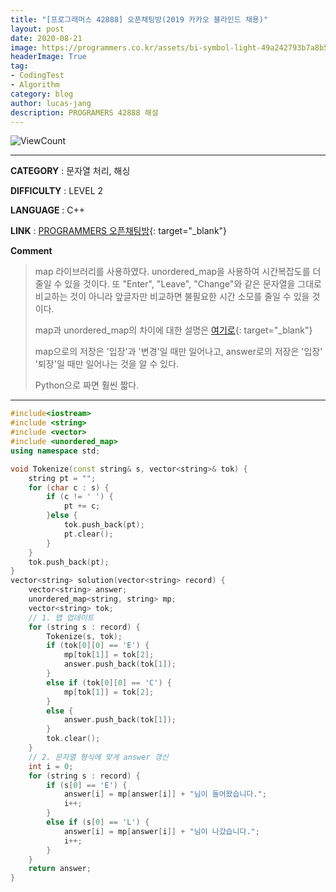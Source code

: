 ```yaml
---
title: "[프로그래머스 42888] 오픈채팅방(2019 카카오 블라인드 채용)"
layout: post
date: 2020-08-21
image: https://programmers.co.kr/assets/bi-symbol-light-49a242793b7a8b540cfc3489b918e3bb2a6724f1641572c14c575265d7aeea38.png
headerImage: True
tag:
- CodingTest
- Algorithm
category: blog
author: lucas-jang
description: PROGRAMERS 42888 해설
---
```


![ViewCount](https://views.whatilearened.today/views/github/<user>/<repo>.svg)

---

**CATEGORY** : 문자열 처리, 해싱

**DIFFICULTY** : LEVEL 2

**LANGUAGE** : C++

**LINK** : [PROGRAMMERS 오픈채팅방](https://programmers.co.kr/learn/courses/30/lessons/42888){: target="_blank"}

**Comment**

> map 라이브러리를 사용하였다. unordered_map을 사용하여 시간복잡도를 더 줄일 수 있을 것이다. 또 "Enter", "Leave", "Change"와 같은 문자열을 그대로 비교하는 것이 아니라 앞글자만 비교하면 불필요한 시간 소모를 줄일 수 있을 것이다.
>
> map과 unordered_map의 차이에 대한 설명은 [여기로]([https://kamang-it.tistory.com/entry/mapunorderedmapC%EC%97%90%EC%84%9C-map%EB%94%95%EC%85%94%EB%84%88%EB%A6%ACdictionary-%EC%97%B0%EA%B4%80%EB%B0%B0%EC%97%B4associate-array%ED%95%B4%EC%8B%9C%EB%A7%B5hash-map%EC%82%AC%EC%9A%A9%ED%95%98%EA%B8%B0map%EA%B3%BC-unorderedmap-%EA%B7%B8%EB%A6%AC%EA%B3%A0-%EC%B0%A8%EC%9D%B4%EC%A0%90](https://kamang-it.tistory.com/entry/mapunorderedmapC에서-map딕셔너리dictionary-연관배열associate-array해시맵hash-map사용하기map과-unorderedmap-그리고-차이점)){: target="_blank"}
>
> map으로의 저장은 '입장'과 '변경'일 때만 일어나고, answer로의 저장은 '입장' '퇴장'일 때만 일어나는 것을 알 수 있다.
>
> Python으로 짜면 훨씬 짧다.

---

```c++
#include<iostream>
#include <string>
#include <vector>
#include <unordered_map>
using namespace std;

void Tokenize(const string& s, vector<string>& tok) {
	string pt = "";
	for (char c : s) {
		if (c != ' ') {
			pt += c;
		}else {
			tok.push_back(pt);
			pt.clear();
		}
	}
	tok.push_back(pt);
}
vector<string> solution(vector<string> record) {
	vector<string> answer;
	unordered_map<string, string> mp;
	vector<string> tok;
	// 1. 맵 업데이트
	for (string s : record) {
		Tokenize(s, tok);
		if (tok[0][0] == 'E') {
			mp[tok[1]] = tok[2];
			answer.push_back(tok[1]);
		}
		else if (tok[0][0] == 'C') {
			mp[tok[1]] = tok[2];
		}
		else {
			answer.push_back(tok[1]);
		}
		tok.clear();
	}
	// 2. 문자열 형식에 맞게 answer 갱신
	int i = 0;
	for (string s : record) {
		if (s[0] == 'E') {
			answer[i] = mp[answer[i]] + "님이 들어왔습니다.";
			i++;
		}
		else if (s[0] == 'L') {
			answer[i] = mp[answer[i]] + "님이 나갔습니다.";
			i++;
		}
	}
	return answer;
}
```

